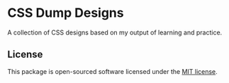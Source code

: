 # CSS Dump Designs

A collection of CSS designs based on my output of learning and practice.

## License

This package is open-sourced software licensed under the [MIT license](https://opensource.org/licenses/MIT).
